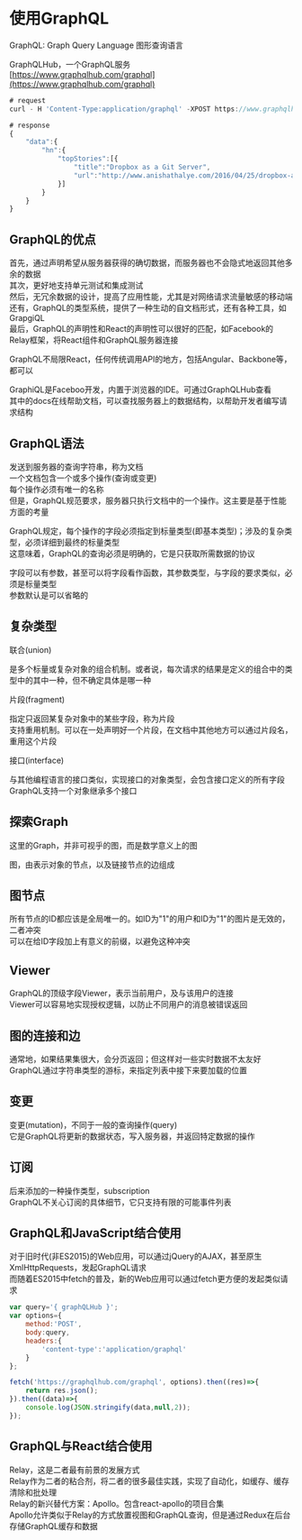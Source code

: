 # 使用GraphQL

GraphQL: Graph Query Language 图形查询语言  

GraphQLHub，一个GraphQL服务  
[https://www.graphqlhub.com/graphql](https://www.graphqlhub.com/graphql)  

```javascript
# request
curl - H 'Content-Type:application/graphql' -XPOST https://www.graphqlhub.com/graphql?pretty=true-d '{ hn { topStories(limit:2) {title url}}}'

# response
{
    "data":{
        "hn":{
            "topStories":[{
                "title":"Dropbox as a Git Server",
                "url":"http://www.anishathalye.com/2016/04/25/dropbox-as-a-true-git-server/"
            }]
        }
    }
}
```

## GraphQL的优点

首先，通过声明希望从服务器获得的确切数据，而服务器也不会隐式地返回其他多余的数据  
其次，更好地支持单元测试和集成测试  
然后，无冗余数据的设计，提高了应用性能，尤其是对网络请求流量敏感的移动端  
还有，GraphQL的类型系统，提供了一种生动的自文档形式，还有各种工具，如GrapgiQL  
最后，GraphQL的声明性和React的声明性可以很好的匹配，如Facebook的Relay框架，将React组件和GraphQL服务器连接  

GraphQL不局限React，任何传统调用API的地方，包括Angular、Backbone等，都可以

GraphiQL是Faceboo开发，内置于浏览器的IDE。可通过GraphQLHub查看  
其中的docs在线帮助文档，可以查找服务器上的数据结构，以帮助开发者编写请求结构  

## GraphQL语法

发送到服务器的查询字符串，称为文档  
一个文档包含一个或多个操作(查询或变更)  
每个操作必须有唯一的名称  
但是，GraphQL规范要求，服务器只执行文档中的一个操作。这主要是基于性能方面的考量  

GraphQL规定，每个操作的字段必须指定到标量类型(即基本类型)；涉及的复杂类型，必须详细到最终的标量类型  
这意味着，GraphQL的查询必须是明确的，它是只获取所需数据的协议  

字段可以有参数，甚至可以将字段看作函数，其参数类型，与字段的要求类似，必须是标量类型  
参数默认是可以省略的  

## 复杂类型

联合(union)

是多个标量或复杂对象的组合机制。或者说，每次请求的结果是定义的组合中的类型中的其中一种，但不确定具体是哪一种  

片段(fragment)

指定只返回某复杂对象中的某些字段，称为片段  
支持重用机制。可以在一处声明好一个片段，在文档中其他地方可以通过片段名，重用这个片段  

接口(interface)

与其他编程语言的接口类似，实现接口的对象类型，会包含接口定义的所有字段  
GraphQL支持一个对象继承多个接口  

## 探索Graph

这里的Graph，并非可视乎的图，而是数学意义上的图  

图，由表示对象的节点，以及链接节点的边组成  

## 图节点

所有节点的ID都应该是全局唯一的。如ID为"1"的用户和ID为"1"的图片是无效的，二者冲突  
可以在给ID字段加上有意义的前缀，以避免这种冲突  

## Viewer

GraphQL的顶级字段Viewer，表示当前用户，及与该用户的连接  
Viewer可以容易地实现授权逻辑，以防止不同用户的消息被错误返回  

## 图的连接和边

通常地，如果结果集很大，会分页返回；但这样对一些实时数据不太友好  
GraphQL通过字符串类型的游标，来指定列表中接下来要加载的位置  

## 变更

变更(mutation)，不同于一般的查询操作(query)  
它是GraphQL将更新的数据状态，写入服务器，并返回特定数据的操作  

## 订阅

后来添加的一种操作类型，subscription  
GraphQL不关心订阅的具体细节，它只支持有限的可能事件列表  

## GraphQL和JavaScript结合使用

对于旧时代(非ES2015)的Web应用，可以通过jQuery的AJAX，甚至原生XmlHttpRequests，发起GraphQL请求  
而随着ES2015中fetch的普及，新的Web应用可以通过fetch更方便的发起类似请求  

```javascript
var query='{ graphQLHub }';
var options={
    method:'POST',
    body:query,
    headers:{
        'content-type':'application/graphql'
    }
};

fetch('https://graphqlhub.com/graphql', options).then((res)=>{
    return res.json();
}).then((data)=>{
    console.log(JSON.stringify(data,null,2));
});
```

## GraphQL与React结合使用

Relay，这是二者最有前景的发展方式  
Relay作为二者的粘合剂，将二者的很多最佳实践，实现了自动化，如缓存、缓存清除和批处理  
Relay的新兴替代方案：Apollo。包含react-apollo的项目合集  
Apollo允许类似于Relay的方式放置视图和GraphQL查询，但是通过Redux在后台存储GraphQL缓存和数据  
